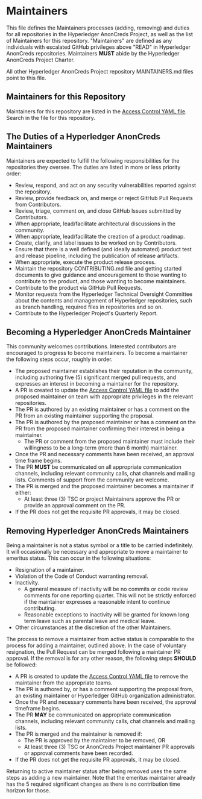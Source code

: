 # Maintainers

This file defines the Maintainers processes (adding, removing) and duties for all repositories in the Hyperledger AnonCreds Project,
as well as the list of Maintainers for this repository. "Maintainers" are defined as any individuals with escalated GitHub privileges above
"READ" in Hyperledger AnonCreds repositories. Maintainers **MUST** abide by the Hyperledger AnonCreds Project Charter.

All other Hyperledger AnonCreds Project repository MAINTAINERS.md files point to this file.

## Maintainers for this Repository

Maintainers for this repository are listed in the [Access Control YAML file].
Search in the file for this repository.

[Access Control YAML file]: https://github.com/hyperledger/governance/blob/main/access-control.yaml

## The Duties of a Hyperledger AnonCreds Maintainers

Maintainers are expected to fulfill the following responsibilities for the repositories they oversee. The duties are listed in more or less priority order:

- Review, respond, and act on any security vulnerabilities reported against the repository.
- Review, provide feedback on, and merge or reject GitHub Pull Requests from
  Contributors.
- Review, triage, comment on, and close GitHub Issues
  submitted by Contributors.
- When appropriate, lead/facilitate architectural discussions in the community.
- When appropriate, lead/facilitate the creation of a product roadmap.
- Create, clarify, and label issues to be worked on by Contributors.
- Ensure that there is a well defined (and ideally automated) product test and
  release pipeline, including the publication of release artifacts.
- When appropriate, execute the product release process.
- Maintain the repository CONTRIBUTING.md file and getting started documents to
  give guidance and encouragement to those wanting to contribute to the product, and those wanting to become maintainers.
- Contribute to the product via GitHub Pull Requests.
- Monitor requests from the Hyperledger Technical Oversight Committee about the
contents and management of Hyperledger repositories, such as branch handling,
required files in repositories and so on.
- Contribute to the Hyperledger Project's Quarterly Report.

## Becoming a Hyperledger AnonCreds Maintainer

This community welcomes contributions. Interested contributors are encouraged to
progress to become maintainers. To become a maintainer the following steps
occur, roughly in order.

- The proposed maintainer establishes their reputation in the community,
  including authoring five (5) significant merged pull requests, and expresses
  an interest in becoming a maintainer for the repository.
- A PR is created to update the [Access Control YAML file] to add the proposed maintainer on team with appropriate privileges in the relevant repositories.
- The PR is authored by an existing maintainer or has a comment on the PR from an existing maintainer supporting the proposal.
- The PR is authored by the proposed maintainer or has a comment on the PR from the proposed maintainer confirming their interest in being a maintainer.
  - The PR or comment from the proposed maintainer must include their
    willingness to be a long-term (more than 6 month) maintainer.
- Once the PR and necessary comments have been received, an approval time frame begins.
- The PR **MUST** be communicated on all appropriate communication channels, including relevant community calls, chat channels and mailing lists. Comments of support from the community are welcome.
- The PR is merged and the proposed maintainer becomes a maintainer if either:
  - At least three (3) TSC or project Maintainers approve the PR or provide an approval comment on the PR.
- If the PR does not get the requisite PR approvals, it may be closed.

## Removing Hyperledger AnonCreds Maintainers

Being a maintainer is not a status symbol or a title to be carried
indefinitely. It will occasionally be necessary and appropriate to move a
maintainer to emeritus status. This can occur in the following situations:

- Resignation of a maintainer.
- Violation of the Code of Conduct warranting removal.
- Inactivity.
  - A general measure of inactivity will be no commits or code review comments
    for one reporting quarter. This will not be strictly enforced if
    the maintainer expresses a reasonable intent to continue contributing.
  - Reasonable exceptions to inactivity will be granted for known long term
    leave such as parental leave and medical leave.
- Other circumstances at the discretion of the other Maintainers.

The process to remove a maintainer from active status is comparable to the process for adding a maintainer, outlined above. In the case of voluntary
resignation, the Pull Request can be merged following a maintainer PR approval. If the removal is for any other reason, the following steps **SHOULD** be followed:

- A PR is created to update the [Access Control YAML file] to remove the maintainer from the appropriate teams.
- The PR is authored by, or has a comment supporting the proposal from, an existing maintainer or Hyperledger GitHub organization administrator.
- Once the PR and necessary comments have been received, the approval timeframe begins.
- The PR **MAY** be communicated on appropriate communication channels, including relevant community calls, chat channels and mailing lists.
- The PR is merged and the maintainer is removed if:
  - The PR is approved by the maintainer to be removed, OR
  - At least three (3) TSC or AnonCreds Project maintainer PR approvals or approval comments have been recorded.
- If the PR does not get the requisite PR approvals, it may be closed.

Returning to active maintainer status after being removed uses the same steps as adding a
new maintainer. Note that the emeritus maintainer already has the 5 required
significant changes as there is no contribution time horizon for those.
